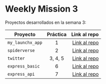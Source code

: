 # Weekly Mission 3

Proyectos desarrollados en la semana 3:

| Proyecto | Práctica | Link al repo |
| ------------- |:-------------:| -----:|
|`my_launchx_app`|1|[Link al repo](https://github.com/CristopherSandoval/my_launchx_app)|
|`spiderverse`|2|[Link al repo](https://github.com/CristopherSandoval/Spiderverse)|
|`twitter`|3, 4, 5|[Link al repo](https://github.com/CristopherSandoval/Twitter)|
|`express_basic`|6|[Link al repo](https://github.com/CristopherSandoval/express_basicdvdd)|
|`express_api`|7|[Link al repo](https://github.com/CristopherSandoval/express_api)|
